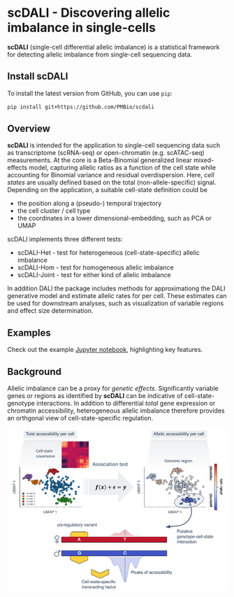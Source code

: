 # scDALI - Discovering allelic imbalance in single-cells

**scDALI** (single-cell differential allelic imbalance) is a statistical framework for detecting allelic imbalance from
single-cell sequencing data.

## Install scDALI
To install the latest version from GitHub, you can use `pip`:
```bash
pip install git+https://github.com/PMBio/scdali
```

## Overview
**scDALI** is intended for the application to single-cell sequencing data such as transcriptome (scRNA-seq) or open-chromatin (e.g. scATAC-seq) measurements. At the core is a Beta-Binomial generalized linear mixed-effects model, capturing allelic ratios as a function of the cell state while accounting for Binomial variance and residual overdispersion. Here, *cell states* are usually defined based on the total (non-allele-specific) signal. Depending on the application, a suitable cell-state definition could be

- the position along a (pseudo-) temporal trajectory
- the cell cluster / cell type
- the coordinates in a lower dimensional-embedding, such as PCA or UMAP

scDALI implements three different tests:
- scDALI-Het - test for heterogeneous (cell-state-specific) allelic imbalance
- scDALI-Hom - test for homogeneous allelic imbalance
- scDALI-Joint - test for either kind of allelic imbalance

In addition DALI the package includes methods for approximationg the DALI generative model
and estimate allelic rates for per cell. These estimates can be used for downstream analyses,
such as visualization of variable regions and effect size determination.

## Examples
Check out the example [Jupyter notebook](https://github.com/PMBio/scdali/blob/main/examples/scdali_example.ipynb), highlighting key features.

## Background
Allelic imbalance can be a proxy for *genetic effects*. Significantly variable genes or regions as identified by **scDALI** can be indicative of cell-state-genotype interactions. In addition to differential *total* gene expression or chromatin accessibility, heterogeneous allelic imbalance therefore provides an orthgonal view of cell-state-specific regulation.

![dali abstract](./doc/dali_abstract.png)

